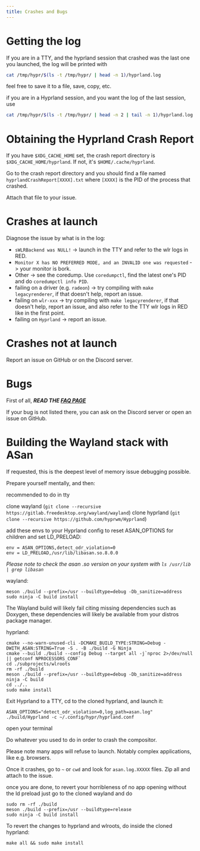 ```yaml
---
title: Crashes and Bugs
---
```


# Getting the log

If you are in a TTY, and the hyprland session that crashed was the last one you
launched, the log will be printed with

```sh
cat /tmp/hypr/$(ls -t /tmp/hypr/ | head -n 1)/hyprland.log
```

feel free to save it to a file, save, copy, etc.

if you are in a Hyprland session, and you want the log of the last session, use

```sh
cat /tmp/hypr/$(ls -t /tmp/hypr/ | head -n 2 | tail -n 1)/hyprland.log
```

# Obtaining the Hyprland Crash Report

If you have `$XDG_CACHE_HOME` set, the crash report directory is `$XDG_CACHE_HOME/hyprland`. If not, it's `$HOME/.cache/hyprland`.

Go to the crash report directory and you should find a file named `hyprlandCrashReport[XXXX].txt` where `[XXXX]` is the PID of the process that crashed.

Attach that file to your issue.

# Crashes at launch

Diagnose the issue by what is in the log:

- `sWLRBackend was NULL!` -> launch in the TTY and refer to the wlr logs in RED.
- `Monitor X has NO PREFERRED MODE, and an INVALID one was requested` -> your
  monitor is bork.
- Other -> see the coredump. Use `coredumpctl`, find the latest one's PID and do
  `coredumpctl info PID`.
- failing on a driver (e.g. `radeon`) -> try compiling with
  `make legacyrenderer`, if that doesn't help, report an issue.
- failing on `wlr-xxx` -> try compiling with `make legacyrenderer`, if that
  doesn't help, report an issue, and also refer to the TTY wlr logs in RED like
  in the first point.
- failing on `Hyprland` -> report an issue.

# Crashes not at launch

Report an issue on GitHub or on the Discord server.

# Bugs

First of all, **_READ THE [FAQ PAGE](../FAQ)_**

If your bug is not listed there, you can ask on the Discord server or open an
issue on GitHub.

# Building the Wayland stack with ASan

If requested, this is the deepest level of memory issue debugging possible.

Prepare yourself mentally, and then:

recommended to do in tty

clone wayland
(`git clone --recursive https://gitlab.freedesktop.org/wayland/wayland`) clone
hyprland (`git clone --recursive https://github.com/hyprwm/Hyprland`)

add these envs to your Hyprland config to reset ASAN_OPTIONS for children and
set LD_PRELOAD:

```
env = ASAN_OPTIONS,detect_odr_violation=0
env = LD_PRELOAD,/usr/lib/libasan.so.8.0.0
```

_Please note to check the asan .so version on your system with
`ls /usr/lib | grep libasan`_

wayland:

```
meson ./build --prefix=/usr --buildtype=debug -Db_sanitize=address
sudo ninja -C build install
```

The Wayland build will likely fail citing missing dependencies such as Doxygen,
these dependencies will likely be available from your distros package manager.

hyprland:

```
cmake --no-warn-unused-cli -DCMAKE_BUILD_TYPE:STRING=Debug -DWITH_ASAN:STRING=True -S . -B ./build -G Ninja
cmake --build ./build --config Debug --target all -j`nproc 2>/dev/null || getconf NPROCESSORS_CONF`
cd ./subprojects/wlroots
rm -rf ./build
meson ./build --prefix=/usr --buildtype=debug -Db_sanitize=address
ninja -C build
cd ../..
sudo make install
```

Exit Hyprland to a TTY, cd to the cloned hyprland, and launch it:

```
ASAN_OPTIONS="detect_odr_violation=0,log_path=asan.log" ./build/Hyprland -c ~/.config/hypr/hyprland.conf
```

open your terminal

Do whatever you used to do in order to crash the compositor.

Please note many apps will refuse to launch. Notably complex applications, like
e.g. browsers.

Once it crashes, go to `~` or `cwd` and look for `asan.log.XXXXX` files. Zip all
and attach to the issue.

once you are done, to revert your horribleness of no app opening without the ld
preload just go to the cloned wayland and do

```
sudo rm -rf ./build
meson ./build --prefix=/usr --buildtype=release
sudo ninja -C build install
```

To revert the changes to hyprland and wlroots, do inside the cloned hyprland:

```
make all && sudo make install
```
